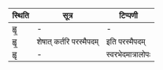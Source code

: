 | स्थिति | सूत्र | टिप्पणी |
| ----- | ------- | ------ |
| ह्वृ॒ | - | - |
| ह्वृ॒ | शेषात् कर्तरि परस्मैपदम् | इति परस्मैपदम् |
| ह्वृ | - | स्वरभेदमात्रालोपः |
